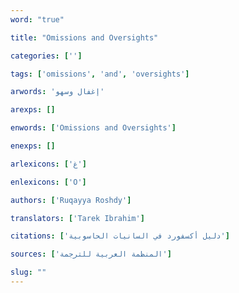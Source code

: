 ```yaml
---
word: "true"

title: "Omissions and Oversights"

categories: ['']

tags: ['omissions', 'and', 'oversights']

arwords: 'إغفال وسهو'

arexps: []

enwords: ['Omissions and Oversights']

enexps: []

arlexicons: ['غ']

enlexicons: ['O']

authors: ['Ruqayya Roshdy']

translators: ['Tarek Ibrahim']

citations: ['دليل أكسفورد في السانيات الحاسوبية']

sources: ['المنظمة العربية للترجمة']

slug: ""
---
```

